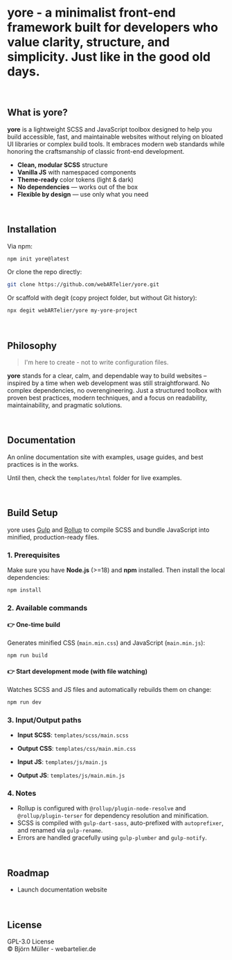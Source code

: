 # yore - a minimalist front-end framework built for developers who value clarity, structure, and simplicity. Just like in the good old days.

<br>

## What is yore?

**yore** is a lightweight SCSS and JavaScript toolbox designed to help you build accessible, fast, and maintainable websites without relying on bloated UI libraries or complex build tools. It embraces modern web standards while honoring the craftsmanship of classic front-end development.

- **Clean, modular SCSS** structure
- **Vanilla JS** with namespaced components
- **Theme-ready** color tokens (light & dark)
- **No dependencies** — works out of the box
- **Flexible by design** — use only what you need

<br>

## Installation

Via npm:

```bash
npm init yore@latest
```

Or clone the repo directly:

```bash
git clone https://github.com/webARTelier/yore.git
```

Or scaffold with degit (copy project folder, but without Git history):

```bash
npx degit webARTelier/yore my-yore-project
```

<br>

## Philosophy

> I'm here to create - not to write configuration files.

**yore** stands for a clear, calm, and dependable way to build websites – inspired by a time when web development was still straightforward. No complex dependencies, no overengineering. Just a structured toolbox with proven best practices, modern techniques, and a focus on readability, maintainability, and pragmatic solutions.

<br>

## Documentation

An online documentation site with examples, usage guides, and best practices is in the works.

Until then, check the `templates/html` folder for live examples.

<br>

## Build Setup

yore uses [Gulp](https://gulpjs.com/) and [Rollup](https://rollupjs.org/) to compile SCSS and bundle JavaScript into minified, production-ready files.

### 1. Prerequisites

Make sure you have **Node.js** (>=18) and **npm** installed. Then install the local dependencies:

```bash
npm install
```

### 2. Available commands

#### 👉 One-time build

Generates minified CSS (`main.min.css`) and JavaScript (`main.min.js`):

```bash
npm run build
```
#### 👉 Start development mode (with file watching)

Watches SCSS and JS files and automatically rebuilds them on change:

```bash
npm run dev
```

### 3. Input/Output paths

- **Input SCSS**: `templates/scss/main.scss`

- **Output CSS**: `templates/css/main.min.css`

- **Input JS**: `templates/js/main.js`

- **Output JS**: `templates/js/main.min.js`

### 4. Notes

- Rollup is configured with `@rollup/plugin-node-resolve` and `@rollup/plugin-terser` for dependency resolution and minification.
- SCSS is compiled with `gulp-dart-sass`, auto-prefixed with `autoprefixer`, and renamed via `gulp-rename`.
- Errors are handled gracefully using `gulp-plumber` and `gulp-notify`.

<br>

## Roadmap

- Launch documentation website

<br>

## License

GPL-3.0 License\
© Björn Müller - webartelier.de

